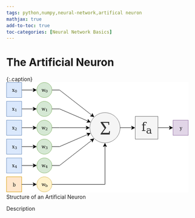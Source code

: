 ```yaml
---
tags: python,numpy,neural-network,artifical neuron
mathjax: true
add-to-toc: true
toc-categories: [Neural Network Basics]
---
```

# The Artificial Neuron

{:.caption}
![artificial neuron structure](/assets/images/artificial_neuron.png)
Structure of an Artificial Neuron

Description

